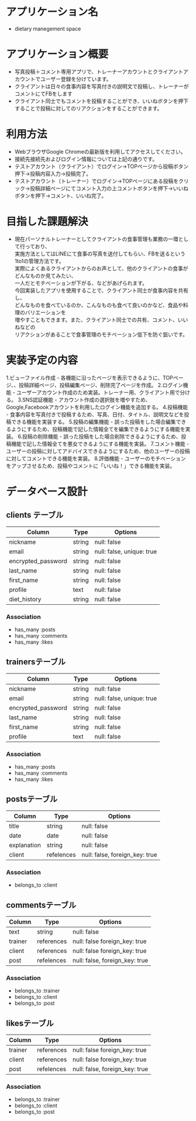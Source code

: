 # アプリケーション名
  - dietary manegement space

# アプリケーション概要
  - 写真投稿＋コメント専用アプリで、トレーナーアカウントとクライアントアカウントでユーザー登録を分けています。
  - クライアントは日々の食事内容を写真付きの説明文で投稿し、トレーナーがコメントにてFBをします
  - クライアント同士でもコメントを投稿することができ、いいねボタンを押下することで投稿に対してのリアクションをすることができます。


# 利用方法
  - WebブラウザGoogle Chromeの最新版を利用してアクセスしてください。
  - 接続先接続先およびログイン情報については上記の通りです。
  - テストアカウント（クライアント）でログイン→TOPページから投稿ボタン押下→投稿内容入力→投稿完了。
  - テストアカウント（トレーナー）でログイン→TOPページにある投稿をクリック→投稿詳細ページにてコメント入力の上コメントボタンを押下→いいねボタンを押下→コメント、いいね完了。

# 目指した課題解決
  - 現在パーソナルトレーナーとしてクライアントの食事管理も業務の一環として行っており、  
  実施方法としてはLINEにて食事の写真を送付してもらい、FBを送るという1to1の管理方法です。  
  実際によくあるクライアントからのお声として、他のクライアントの食事がどんなものか見てみたい、  
  一人だとモチベーションが下がる、などがあげられます。  
  今回実装したアプリを使用することで、クライアント同士が食事内容を共有し、  
  どんなものを食べているのか、こんなものも食べて良いのかなど、食品や料理のバリエーションを  
  増やすこともできます。また、クライアント同士での共有、コメント、いいねなどの  
  リアクションがあることで食事管理のモチベーション低下を防ぐ狙いです。


# 実装予定の内容
  1.ビューファイル作成
    - 各機能に沿ったページを表示できるように、TOPページ、、投稿詳細ページ、投稿編集ページ、削除完了ページを作成。
  2.ログイン機能
    - ユーザーアカウント作成のため実装。トレーナー用、クライアント用で分ける。
  3.SNS認証機能
    - アカウント作成の選択肢を増やすため、Google,Facebookアカウントを利用したログイン機能を追加する。
  4.投稿機能
    - 食事内容を写真付きで投稿するため、写真、日付、タイトル、説明文などを投稿できる機能を実装する。
  5.投稿の編集機能
    - 誤った投稿をした場合編集できるようにするため、投稿機能で記した情報全てを編集できるようにする機能を実装。
  6.投稿の削除機能
    - 誤った投稿をした場合削除できるようにするため、投稿機能で記した情報全てを悪女できるようにする機能を実装。
  7.コメント機能
    - ユーザーの投稿に対してアドバイスできるようにするため、他のユーザーの投稿に対してコメントできる機能を実装。
  8.評価機能
    - ユーザーのモチベーションをアップさせるため、投稿やコメントに「いいね！」できる機能を実装。


# データベース設計

## clients テーブル

| Column             | Type    | Options                   |
| ------------------ | ------- | ------------------------- |
| nickname           | string  | null: false               |
| email              | string  | null: false, unique: true |
| encrypted_password | string  | null: false               |
| last_name          | string  | null: false               |
| first_name         | string  | null: false               |
| profile            | text    | null: false               |
| diet_history       | string  | null: false               |

### Association

- has_many :posts
- has_many :comments
- has_many :likes

## trainersテーブル

| Column             | Type    | Options                   |
| ------------------ | ------- | ------------------------- |
| nickname           | string  | null: false               |
| email              | string  | null: false, unique: true |
| encrypted_password | string  | null: false               |
| last_name          | string  | null: false               |
| first_name         | string  | null: false               |
| profile            | text    | null: false               |

### Association

- has_many :posts
- has_many :comments
- has_many :likes

## postsテーブル

| Column      | Type        | Options                        |
| ----------- | ----------- | ------------------------------ |
| title       | string      | null: false                    |
| date        | date        | null: false                    |
| explanation | string      | null: false                    |
| client      | refelences  | null: false, foreign_key: true |

### Association

- belongs_to :client

## commentsテーブル

| Column  | Type       | Options                        |
| ------- | ---------- | ------------------------------ |
| text    | string     | null: false                    |
| trainer | references | null: false  foreign_key: true |
| client  | references | null: false  foreign_key: true |
| post    | refelences | null: false, foreign_key: true |

### Association

- belongs_to :trainer
- belongs_to :client
- belongs_to :post

## likesテーブル

| Column  | Type       | Options                        |
| ------- | ---------- | ------------------------------ |
| trainer | references | null: false  foreign_key: true |
| client  | references | null: false  foreign_key: true |
| post    | refelences | null: false, foreign_key: true |

### Association

- belongs_to :trainer
- belongs_to :client
- belongs_to :post